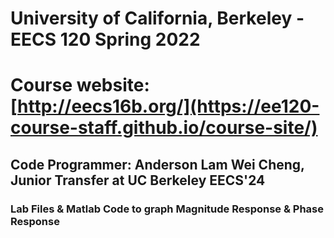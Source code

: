 # University of California, Berkeley - EECS 120 Spring 2022
# Course website: [http://eecs16b.org/](https://ee120-course-staff.github.io/course-site/)
## Code Programmer: Anderson Lam Wei Cheng, Junior Transfer at UC Berkeley EECS'24
### Lab Files & Matlab Code to graph Magnitude Response & Phase Response 

